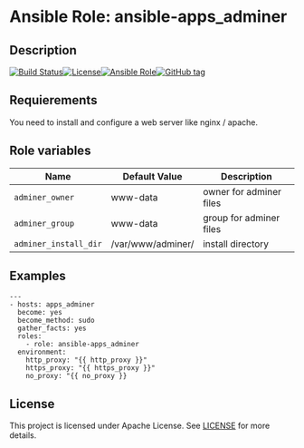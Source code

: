 # Ansible Role: ansible-apps_adminer

## Description

[![Build Status](https://travis-ci.com/lotusnoir/ansible-apps_adminer.svg?branch=master)](https://travis-ci.com/lotusnoir/ansible-apps_adminer)[![License](https://img.shields.io/badge/license-MIT%20License-brightgreen.svg)](https://opensource.org/licenses/MIT)[![Ansible Role](https://img.shields.io/badge/ansible%20role-apps__adminer-blue)](https://galaxy.ansible.com/lotusnoir/ansible-apps_adminer/)[![GitHub tag](https://img.shields.io/badge/version-latest-blue)](https://github.com/lotusnoir/ansible-apps_adminer/tags)

## Requierements

You need to install and configure a web server like nginx / apache.

## Role variables

| Name           | Default Value | Description                        |
| -------------- | ------------- | -----------------------------------|
| `adminer_owner` | www-data | owner for adminer files |
| `adminer_group` | www-data | group for adminer files |
| `adminer_install_dir` | /var/www/adminer/ | install directory |

## Examples

	---
	- hosts: apps_adminer
	  become: yes
	  become_method: sudo
	  gather_facts: yes
	  roles:
	    - role: ansible-apps_adminer
	  environment: 
	    http_proxy: "{{ http_proxy }}"
	    https_proxy: "{{ https_proxy }}"
	    no_proxy: "{{ no_proxy }}

## License

This project is licensed under Apache License. See [LICENSE](/LICENSE) for more details.
